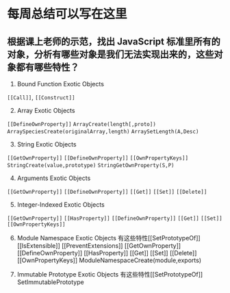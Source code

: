 # 每周总结可以写在这里


## 根据课上老师的示范，找出 JavaScript 标准里所有的对象，分析有哪些对象是我们无法实现出来的，这些对象都有哪些特性？

1. Bound Function Exotic Objects

`[[Call]]`, 
`[[Construct]]` 

2. Array Exotic Objects

`[[DefineOwnProperty]]`
`ArrayCreate(length[,proto])`
`ArraySpeciesCreate(originalArray,length)` `ArraySetLength(A,Desc)`

3. String Exotic Objects

`[[GetOwnProperty]]` `[[DefineOwnProperty]]` `[[OwnPropertyKeys]]` `StringCreate(value,prototype)` `StringGetOwnProperty(S,P)`

4. Arguments Exotic Objects

`[[GetOwnProperty]]` `[[DefineOwnProperty]]` `[[Get]]` `[[Set]]` `[[Delete]]` 

5. Integer-Indexed Exotic Objects

`[[GetOwnProperty]]` `[[HasProperty]]` `[[DefineOwnProperty]]` `[[Get]]` `[[Set]]` `[[OwnPropertyKeys]]`

6. Module Namespace Exotic Objects
有这些特性[[SetPrototypeOf]] [[IsExtensible]] [[PreventExtensions]] [[GetOwnProperty]] [[DefineOwnProperty]] [[HasProperty]] [[Get]] [[Set]] [[Delete]] [[OwnPropertyKeys]] ModuleNamespaceCreate(module,exports)

7. Immutable Prototype Exotic Objects
有这些特性[[SetPrototypeOf]] SetImmutablePrototype
